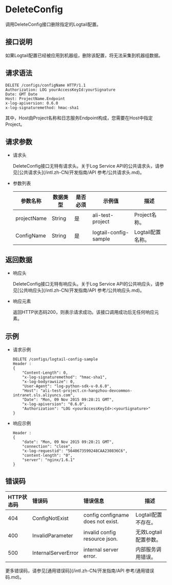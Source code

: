 # DeleteConfig

调用DeleteConfig接口删除指定的Logtail配置。

## 接口说明

如果Logtail配置已经被应用到机器组，删除该配置，将无法采集到机器组数据。

## 请求语法

```
DELETE /configs/configName HTTP/1.1
Authorization: LOG yourAccessKeyId:yourSignature 
Date: GMT Date
Host: ProjectName.Endpoint
x-log-apiversion: 0.6.0
x-log-signaturemethod: hmac-sha1
```

其中，Host由Project名称和日志服务Endpoint构成，您需要在Host中指定Project。

## 请求参数

-   请求头

    DeleteConfig接口无特有请求头。关于Log Service API的公共请求头，请参见[公共请求头](/intl.zh-CN/开发指南/API 参考/公共请求头.md)。

-   参数列表

    |参数名称|数据类型|是否必须|示例值|描述|
    |----|----|----|---|--|
    |projectName|String|是|ali-test-project|Project名称。|
    |ConfigName|String|是|logtail-config-sample|Logtail配置名称。|


## 返回数据

-   响应头

    DeleteConfig接口无特有响应头。关于Log Service API的公共响应头，请参见[公共响应头](/intl.zh-CN/开发指南/API 参考/公共响应头.md)。

-   响应元素

    返回HTTP状态码200，则表示请求成功。该接口调用成功后无任何响应元素。


## 示例

-   请求示例

    ```
    DELETE /configs/logtail-config-sample
    Header :
    {
        "Content-Length": 0, 
        "x-log-signaturemethod": "hmac-sha1", 
        "x-log-bodyrawsize": 0, 
        "User-Agent": "log-python-sdk-v-0.6.0", 
        "Host": "ali-test-project.cn-hangzhou-devcommon-intranet.sls.aliyuncs.com", 
        "Date": "Mon, 09 Nov 2015 09:28:21 GMT", 
        "x-log-apiversion": "0.6.0", 
        "Authorization": "LOG <yourAccessKeyId>:<yourSignature>"
    }
    ```

-   响应示例

    ```
    Header : 
    {
        "date": "Mon, 09 Nov 2015 09:28:21 GMT", 
        "connection": "close", 
        "x-log-requestid": "5640673599248CAA230836C6", 
        "content-length": "0", 
        "server": "nginx/1.6.1"
    }
    ```


## 错误码

|HTTP状态码|错误码|错误信息|描述|
|:------|:--|:---|--|
|404|ConfigNotExist|config configname does not exist.|Logtail配置不存在。|
|400|InvalidParameter|invalid config resource json.|无效Logtail配置参数。|
|500|InternalServerError|internal server error.|内部服务调用错误。|

更多错误码，请参见[通用错误码](/intl.zh-CN/开发指南/API 参考/通用错误码.md)。

